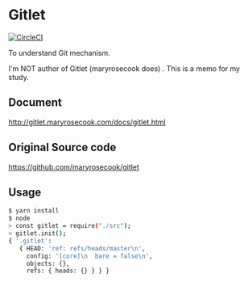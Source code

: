 # Gitlet

[![CircleCI](https://circleci.com/gh/tyabu12/kata/tree/gitlet.svg?style=svg)](https://circleci.com/gh/tyabu12/kata/tree/gitlet)

To understand Git mechanism.

I'm NOT author of Gitlet (maryrosecook does) .
This is a memo for my study.

## Document

<http://gitlet.maryrosecook.com/docs/gitlet.html>

## Original Source code

<https://github.com/maryrosecook/gitlet>

## Usage

```bash
$ yarn install
$ node
> const gitlet = require("./src");
> gitlet.init();
{ '.gitlet':
   { HEAD: 'ref: refs/heads/master\n',
     config: '[core]\n  bare = false\n',
     objects: {},
     refs: { heads: {} } } }
```
